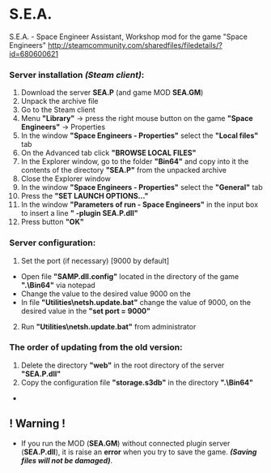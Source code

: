 # S.E.A.
S.E.A. - Space Engineer Assistant, Workshop mod for the game "Space Engineers" http://steamcommunity.com/sharedfiles/filedetails/?id=680600621

###   Server installation *(Steam client)*:
1.  Download the server **SEA.P** (and game MOD **SEA.GM**)
2.  Unpack the archive file
3.  Go to the Steam client
4.  Menu **"Library"** -> press the right mouse button on the game **"Space Engineers"** -> Properties
5.  In the window **"Space Engineers - Properties"** select the **"Local files"** tab
6.  On the Advanced tab click **"BROWSE LOCAL FILES"**
7.  In the Explorer window, go to the folder **"Bin64"** and copy into it the contents of the directory **"SEA.P"** from the unpacked archive
8.  Close the Explorer window
9.  In the window **"Space Engineers - Properties"** select the **"General"** tab
10. Press the **"SET LAUNCH OPTIONS..."**
11. In the window **"Parameters of run - Space Engineers"** in the input box to insert a line **" -plugin SEA.P.dll"**
12. Press button **"OK"**

###   Server configuration:
1.  Set the port (if necessary) [9000 by default]
 *  Open file **"SAMP.dll.config"** located in the directory of the game **".\Bin64"** via notepad
 *  Change the value to the desired value 9000 on the **<add key = "port" value = "9000" />**
 *  In file **"Utilities\netsh.update.bat"** change the value of 9000, on the desired value in the **"set port = 9000"**
2.  Run **"Utilities\netsh.update.bat"** from administrator

###   The order of updating from the old version:
1.  Delete the directory **"web"** in the root directory of the server **"SEA.P.dll"**
2.  Copy the configuration file **"storage.s3db"** in the directory **".\Bin64"**

-

##   ! Warning !
* If you run the MOD (**SEA.GM**) without connected plugin server (**SEA.P.dll**), it is raise an **error** when you try to save the game. ***(Saving files will not be damaged)***.

